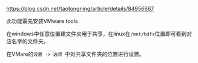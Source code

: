 https://blog.csdn.net/taotongning/article/details/84956667



此功能需先安装VMware tools



在windows中任意位置建文件夹用于共享，在linux在`/mnt/hdfs`位置即可看到对应名字的文件夹。

在VMare的`设置 -> 选项 `中对共享文件夹的位置进行设置。